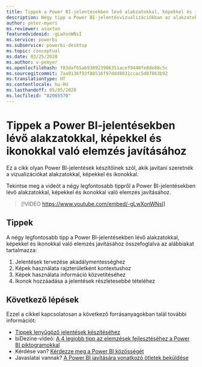 ```yaml
---
title: Tippek a Power BI-jelentésekben lévő alakzatokkal, képekkel és ikonokkal való elemzés javításához
description: Négy tipp a Power BI-jelentésvizualizációkban az alakzatokat, képeket és ikonokat használó elemzések optimalizálásához a Power BI Desktopban vagy a Power BI szolgáltatásban.
author: peter-myers
ms.reviewer: asaxton
featuredvideoid: -gLwXonWNsI
ms.service: powerbi
ms.subservice: powerbi-desktop
ms.topic: conceptual
ms.date: 03/25/2020
ms.author: v-pemyer
ms.openlocfilehash: f03daf65ab938923906351acef9440fe0de88c5c
ms.sourcegitcommit: 7aa0136f93f88516f97ddd8031ccac5d07863b92
ms.translationtype: HT
ms.contentlocale: hu-HU
ms.lasthandoff: 05/05/2020
ms.locfileid: "82065570"
---
```

# <a name="tips-to-improve-analysis-with-shapes-images-and-icons-in-power-bi-reports"></a>Tippek a Power BI-jelentésekben lévő alakzatokkal, képekkel és ikonokkal való elemzés javításához

Ez a cikk olyan Power BI-jelentések készítőinek szól, akik javítani szeretnék a vizualizációkat alakzatokkal, képekkel és ikonokkal.

Tekintse meg a videót a négy legfontosabb tippről a Power BI-jelentésekben lévő alakzatokkal, képekkel és ikonokkal való elemzés javításához.

> [!VIDEO https://www.youtube.com/embed/-gLwXonWNsI]

## <a name="tips"></a>Tippek

A négy legfontosabb tipp a Power BI-jelentésekben lévő alakzatokkal, képekkel és ikonokkal való elemzés javításához összefoglalva az alábbiakat tartalmazza:

1. Jelentések tervezése akadálymentességhez
1. Képek használata rajzterületként kontextushoz
1. Képek használata információ közvetítéséhez
1. Ikonok hozzáadása a jelentések részletesebbé tételéhez

## <a name="next-steps"></a>Következő lépések

Ezzel a cikkel kapcsolatosan a következő forrásanyagokban talál további információt:

- [Tippek lenyűgöző jelentések készítéséhez](../desktop-tips-and-tricks-for-creating-reports.md)
- biDezine-videó: [A 4 legjobb tipp az elemzések fejlesztéséhez a Power BI piktogramokkal](https://www.youtube.com/watch?v=-gLwXonWNsI)
- Kérdése van? [Kérdezze meg a Power BI közösségét](https://community.powerbi.com/)
- Javaslatai vannak? [A Power BI javítására vonatkozó ötletek beküldése](https://ideas.powerbi.com/)
